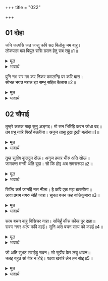 +++
title = "022"

+++


## 01 दोहा
जनि जल्पसि जड जन्तु कपि सठ बिलोकु मम बाहु।  
लोकपाल बल बिपुल ससि ग्रसन हेतु सब राहु॥1॥  

<details><summary>मूल</summary>

जनि जल्पसि जड जन्तु कपि सठ बिलोकु मम बाहु।  
लोकपाल बल बिपुल ससि ग्रसन हेतु सब राहु॥1॥  
</details>

<details><summary>भावार्थ</summary>

 (रावण ने कहा-) अरे जड जन्तु वानर! व्यर्थ बक-बक न कर, अरे मूर्ख! मेरी भुजाएँ तो देख। ये सब लोकपालों के विशाल बल रूपी चन्द्रमा को ग्रसने के लिए राहु हैं॥1॥  
</details>

पुनि नभ सर मम कर निकर कमलन्हि पर करि बास।  
सोभत भयउ मराल इव सम्भु सहित कैलास॥2॥  

<details><summary>मूल</summary>

पुनि नभ सर मम कर निकर कमलन्हि पर करि बास।  
सोभत भयउ मराल इव सम्भु सहित कैलास॥2॥  
</details>

<details><summary>भावार्थ</summary>

 फिर (तूने सुना ही होगा कि) आकाश रूपी तालाब में मेरी भुजाओं रूपी कमलों पर बसकर शिवजी सहित कैलास हंस के समान शोभा को प्राप्त हुआ था!॥2॥  
</details>





## 02 चौपाई
तुम्हरे कटक माझ सुनु अङ्गद। मो सन भिरिहि कवन जोधा बद॥  
तब प्रभु नारि बिरहँ बलहीना। अनुज तासु दुख दुखी मलीना॥1॥  

<details><summary>मूल</summary>

तुम्हरे कटक माझ सुनु अङ्गद। मो सन भिरिहि कवन जोधा बद॥  
तब प्रभु नारि बिरहँ बलहीना। अनुज तासु दुख दुखी मलीना॥1॥  
</details>

<details><summary>भावार्थ</summary>

 अरे अङ्गद! सुन, तेरी सेना में बता, ऐसा कौन योद्धा है, जो मुझसे भिड सकेगा। तेरा मालिक तो स्त्री के वियोग में बलहीन हो रहा है और उसका छोटा भाई उसी के दुःख से दुःखी और उदास है॥1॥  
</details>

तुम्ह सुग्रीव कूलद्रुम दोऊ। अनुज हमार भीरु अति सोऊ॥  
जामवन्त मन्त्री अति बूढा। सो कि होइ अब समरारूढा॥2॥  

<details><summary>मूल</summary>

तुम्ह सुग्रीव कूलद्रुम दोऊ। अनुज हमार भीरु अति सोऊ॥  
जामवन्त मन्त्री अति बूढा। सो कि होइ अब समरारूढा॥2॥  
</details>

<details><summary>भावार्थ</summary>

 तुम और सुग्रीव, दोनों (नदी) तट के वृक्ष हो (रहा) मेरा छोटा भाई विभीषण, (सो) वह भी बडा डरपोक है। मन्त्री जाम्बवान्‌ बहुत बूढा है। वह अब लडाई में क्या चढ (उद्यत हो) सकता है?॥2॥  
</details>

सिल्पि कर्म जानहिं नल नीला। है कपि एक महा बलसीला॥  
आवा प्रथम नगरु जेहिं जारा। सुनत बचन कह बालिकुमारा॥3॥  

<details><summary>मूल</summary>

सिल्पि कर्म जानहिं नल नीला। है कपि एक महा बलसीला॥  
आवा प्रथम नगरु जेहिं जारा। सुनत बचन कह बालिकुमारा॥3॥  
</details>

<details><summary>भावार्थ</summary>

 नल-नील तो शिल्प-कर्म जानते हैं (वे लडना क्या जानें?)। हाँ, एक वानर जरूर महान्‌ बलवान्‌ है, जो पहले आया था और जिसने लङ्का जलाई थी। यह वचन सुनते ही बालि पुत्र अङ्गद ने कहा-॥3॥  
</details>

सत्य बचन कहु निसिचर नाहा। साँचेहुँ कीस कीन्ह पुर दाहा॥  
रावण नगर अल्प कपि दहई। सुनि अस बचन सत्य को कहई॥4॥  

<details><summary>मूल</summary>

सत्य बचन कहु निसिचर नाहा। साँचेहुँ कीस कीन्ह पुर दाहा॥  
रावण नगर अल्प कपि दहई। सुनि अस बचन सत्य को कहई॥4॥  
</details>

<details><summary>भावार्थ</summary>

 हे राक्षसराज! सच्ची बात कहो! क्या उस वानर ने सचमुच तुम्हारा नगर जला दिया? रावण (जैसे जगद्विजयी योद्धा) का नगर एक छोटे से वानर ने जला दिया। ऐसे वचन सुनकर उन्हें सत्य कौन कहेगा?॥4॥  
</details>

जो अति सुभट सराहेहु रावन। सो सुग्रीव केर लघु धावन॥  
चलइ बहुत सो बीर न होई। पठवा खबरि लेन हम सोई॥5॥  

<details><summary>मूल</summary>

जो अति सुभट सराहेहु रावन। सो सुग्रीव केर लघु धावन॥  
चलइ बहुत सो बीर न होई। पठवा खबरि लेन हम सोई॥5॥  
</details>

<details><summary>भावार्थ</summary>

 हे रावण! जिसको तुमने बहुत बडा योद्धा कहकर सराहा है, वह तो सुग्रीव का एक छोटा सा दौडकर चलने वाला हरकारा है। वह बहुत चलता है, वीर नहीं है। उसको तो हमने (केवल) खबर लेने के लिए भेजा था॥5॥  
</details>

<div class="audioEmbed"  caption="AIR-वाचनम्" src="https://archive
.org/download/rAmcharitmAnas-AIR/EPI-310.mp3"></div>
